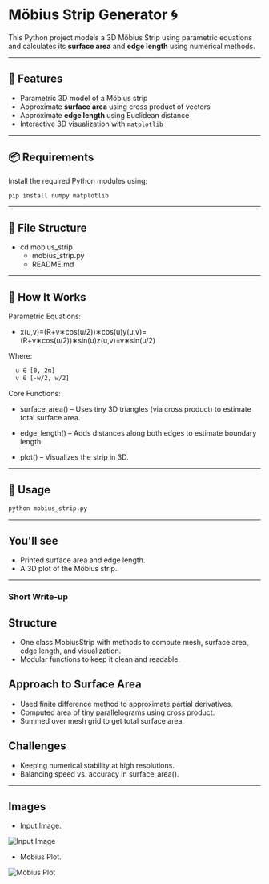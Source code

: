 # Möbius Strip Generator 🌀

This Python project models a 3D Möbius Strip using parametric equations and calculates its **surface area** and **edge length** using numerical methods.

---

## 🚀 Features

- Parametric 3D model of a Möbius strip  
- Approximate **surface area** using cross product of vectors  
- Approximate **edge length** using Euclidean distance  
- Interactive 3D visualization with `matplotlib`

---

## 📦 Requirements

Install the required Python modules using:

```bash
pip install numpy matplotlib
```

---

## 📁 File Structure

- cd mobius_strip
  - mobius_strip.py
  - README.md

---

## 🧠 How It Works

Parametric Equations:

- x(u,v)=(R+v∗cos(u/2))∗cos(u)y(u,v)=(R+v∗cos(u/2))∗sin(u)z(u,v)=v∗sin(u/2)

Where:

```bash
  u ∈ [0, 2π]
  v ∈ [-w/2, w/2]
```

Core Functions:

- surface_area() – Uses tiny 3D triangles (via cross product) to estimate total surface area.

- edge_length() – Adds distances along both edges to estimate boundary length.

- plot() – Visualizes the strip in 3D.

---

## 💉 Usage

```bash
python mobius_strip.py
```

---

## You'll see

- Printed surface area and edge length.
- A 3D plot of the Möbius strip.

---

### Short Write-up

## Structure

- One class MobiusStrip with methods to compute mesh, surface area, edge length, and visualization.
- Modular functions to keep it clean and readable.

## Approach to Surface Area

- Used finite difference method to approximate partial derivatives.
- Computed area of tiny parallelograms using cross product.
- Summed over mesh grid to get total surface area.

## Challenges

- Keeping numerical stability at high resolutions.
- Balancing speed vs. accuracy in surface_area().

---

## Images

- Input Image.

![Input Image](https://res.cloudinary.com/djyotwnhe/image/upload/v1748279727/Screenshot_2025-05-26_215446_ootjbe.png)

- Mobius Plot.

![Möbius Plot](https://res.cloudinary.com/djyotwnhe/image/upload/v1748279761/Screenshot_2025-05-26_213701_vtgvuw.png)
